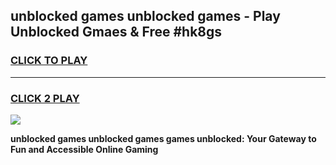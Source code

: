 
## unblocked games unblocked games - Play Unblocked Gmaes & Free #hk8gs
<h3>
<a href="https://news.freeplayer.one?title=unblocked_games_unblocked_games&ref=03M">CLICK TO PLAY</a></h3>
<hr>

<h3>
<a href="https://news.freeplayer.one?title=unblocked_games_unblocked_games&ref=03M">CLICK 2 PLAY</a>
  
</h3>

<a href="https://news.freeplayer.one?title=unblocked_games_unblocked_games&ref=03M"><img src="https://clearcache.store/games.png"></a>


**unblocked games unblocked games games unblocked: Your Gateway to Fun and Accessible Online Gaming**
